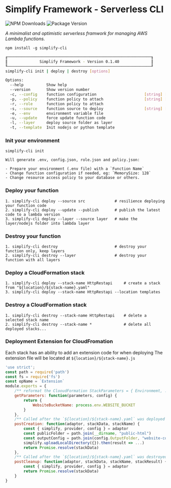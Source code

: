 # Simplify Framework - Serverless CLI

![NPM Downloads](https://img.shields.io/npm/dw/simplify-cli)
![Package Version](https://img.shields.io/github/package-json/v/simplify-framework/serverless?color=green)

*A minimalist and optimistic serverless framwork for managing AWS Lambda functions.*

`npm install -g simplify-cli`

```bash
╓───────────────────────────────────────────────────────────────╖
║              Simplify Framework - Version 0.1.40              ║
╙───────────────────────────────────────────────────────────────╜
simplify-cli init | deploy | destroy [options]

Options:
  --help          Show help                                            [boolean]
  --version       Show version number                                  [boolean]
  -c, --config    function configuration                     [string] [required]
  -p, --policy    function policy to attach                  [string] [required]
  -r, --role      function policy to attach                             [string]
  -s, --source    function source to deploy                  [string] [required]
  -e, --env       environment variable file                             [string]
  -u, --update    force update function code                           [boolean]
  -l, --layer     deploy source folder as layer                        [boolean]
  -t, --template  Init nodejs or python template                        [string]
 ```
  
### Init your environment

    simplify-cli init

    Will generate .env, config.json, role.json and policy.json:
    
    - Prepare your environment (.env file) with a `Function Name`
    - Change function configuration if needed, eg: `MemorySize: 128`
    - Change resource access policy to your database or others.

### Deploy your function

    1. simplify-cli deploy --source src             # resilience deploying your function code 
    2. simplify-cli deploy --update --publish       # publish the latest code to a lambda version
    3. simplify-cli deploy --layer --source layer   # make the layer/nodejs folder into lambda layer

### Destroy your function

    1. simplify-cli destroy                         # destroy your function only, keep layers
    2. simplify-cli destroy --layer                 # destroy your function with all layers

### Deploy a CloudFormation stack

    1. simplify-cli deploy --stack-name HttpRestapi     # create a stack from "${location}/${stack-name}.yaml"
    3. simplify-cli deploy --stack-name HttpRestapi --location templates

### Destroy a CloudFormation stack

    1. simplify-cli destroy --stack-name HttpRestapi    # delete a selected stack name
    2. simplify-cli destroy --stack-name *              # delete all deployed stacks...

### Deployment Extension for CloudFromation

Each stack has an ability to add an extension code for when deploying
The extension file will be located at `${location}/${stack-name}.js`

```Javascript
'use strict';
const path = require('path')
const fs = require('fs')
const opName = `Extension`
module.exports = {
    /** reformat the ClooudFormation StackParameters = { Environmemt, ...} */
    getParameters: function(parameters, config) {
        return {
            WebsiteBucketName: process.env.WEBSITE_BUCKET
        }
    },
    /** Called after the `${location}/${stack-name}.yaml` was deployed */
    postCreation: function(adaptor, stackData, stackName) {
        const { simplify, provider, config } = adaptor
        const publicFolder = path.join(__dirname, "public-html")
        const outputConfig = path.join(config.OutputFolder, "website-config.json")
        simplify.uploadLocalDirectory({}).then(result => ...)
        return Promise.resolve(stackData)
    },
    /** Called after the `${location}/${stack-name}.yaml` was destroyed  */
    postCleanup: function(adaptor, stackData, stackName, stackResult) {
        const { simplify, provider, config } = adaptor
        return Promise.resolve(stackData)
    }
}
```